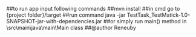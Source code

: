 ##to run app input following commands
##mvn install
##in cmd go to {project folder}/target
##run command java -jar TestTask_TestMatick-1.0-SNAPSHOT-jar-with-dependencies.jar
##or simply run main() method in \src\main\java\main\Main class
##@author Reneuby